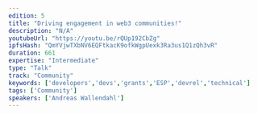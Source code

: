 ```yaml
---
edition: 5
title: "Driving engagement in web3 communities!"
description: "N/A"
youtubeUrl: "https://youtu.be/rQUp192CbZg"
ipfsHash: "QmYVjwTXbNV6EQFtkacK9ofkWgpUexk3Ra3us1Q1zQh3vR"
duration: 661
expertise: "Intermediate"
type: "Talk"
track: "Community"
keywords: ['developers','devs','grants','ESP','devrel','technical']
tags: ['Community']
speakers: ['Andreas Wallendahl']
---
```

